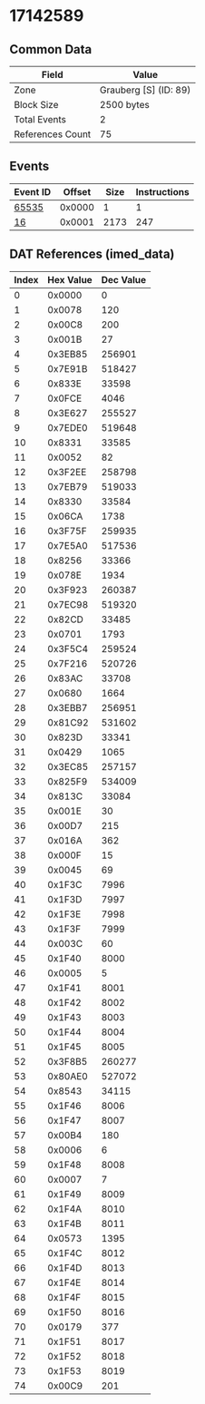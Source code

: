 # 17142589

## Common Data

| Field            | Value                 |
|------------------|-----------------------|
| Zone             | Grauberg [S] (ID: 89) |
| Block Size       | 2500 bytes            |
| Total Events     | 2                     |
| References Count | 75                    |

## Events

| Event ID            | Offset   |   Size |   Instructions |
|---------------------|----------|--------|----------------|
| [65535](./65535.md) | 0x0000   |      1 |              1 |
| [16](./16.md)       | 0x0001   |   2173 |            247 |

## DAT References (imed_data)

|   Index | Hex Value   |   Dec Value |
|---------|-------------|-------------|
|       0 | 0x0000      |           0 |
|       1 | 0x0078      |         120 |
|       2 | 0x00C8      |         200 |
|       3 | 0x001B      |          27 |
|       4 | 0x3EB85     |      256901 |
|       5 | 0x7E91B     |      518427 |
|       6 | 0x833E      |       33598 |
|       7 | 0x0FCE      |        4046 |
|       8 | 0x3E627     |      255527 |
|       9 | 0x7EDE0     |      519648 |
|      10 | 0x8331      |       33585 |
|      11 | 0x0052      |          82 |
|      12 | 0x3F2EE     |      258798 |
|      13 | 0x7EB79     |      519033 |
|      14 | 0x8330      |       33584 |
|      15 | 0x06CA      |        1738 |
|      16 | 0x3F75F     |      259935 |
|      17 | 0x7E5A0     |      517536 |
|      18 | 0x8256      |       33366 |
|      19 | 0x078E      |        1934 |
|      20 | 0x3F923     |      260387 |
|      21 | 0x7EC98     |      519320 |
|      22 | 0x82CD      |       33485 |
|      23 | 0x0701      |        1793 |
|      24 | 0x3F5C4     |      259524 |
|      25 | 0x7F216     |      520726 |
|      26 | 0x83AC      |       33708 |
|      27 | 0x0680      |        1664 |
|      28 | 0x3EBB7     |      256951 |
|      29 | 0x81C92     |      531602 |
|      30 | 0x823D      |       33341 |
|      31 | 0x0429      |        1065 |
|      32 | 0x3EC85     |      257157 |
|      33 | 0x825F9     |      534009 |
|      34 | 0x813C      |       33084 |
|      35 | 0x001E      |          30 |
|      36 | 0x00D7      |         215 |
|      37 | 0x016A      |         362 |
|      38 | 0x000F      |          15 |
|      39 | 0x0045      |          69 |
|      40 | 0x1F3C      |        7996 |
|      41 | 0x1F3D      |        7997 |
|      42 | 0x1F3E      |        7998 |
|      43 | 0x1F3F      |        7999 |
|      44 | 0x003C      |          60 |
|      45 | 0x1F40      |        8000 |
|      46 | 0x0005      |           5 |
|      47 | 0x1F41      |        8001 |
|      48 | 0x1F42      |        8002 |
|      49 | 0x1F43      |        8003 |
|      50 | 0x1F44      |        8004 |
|      51 | 0x1F45      |        8005 |
|      52 | 0x3F8B5     |      260277 |
|      53 | 0x80AE0     |      527072 |
|      54 | 0x8543      |       34115 |
|      55 | 0x1F46      |        8006 |
|      56 | 0x1F47      |        8007 |
|      57 | 0x00B4      |         180 |
|      58 | 0x0006      |           6 |
|      59 | 0x1F48      |        8008 |
|      60 | 0x0007      |           7 |
|      61 | 0x1F49      |        8009 |
|      62 | 0x1F4A      |        8010 |
|      63 | 0x1F4B      |        8011 |
|      64 | 0x0573      |        1395 |
|      65 | 0x1F4C      |        8012 |
|      66 | 0x1F4D      |        8013 |
|      67 | 0x1F4E      |        8014 |
|      68 | 0x1F4F      |        8015 |
|      69 | 0x1F50      |        8016 |
|      70 | 0x0179      |         377 |
|      71 | 0x1F51      |        8017 |
|      72 | 0x1F52      |        8018 |
|      73 | 0x1F53      |        8019 |
|      74 | 0x00C9      |         201 |
